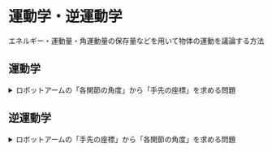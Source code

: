 # 運動学・逆運動学
エネルギー・運動量・角運動量の保存量などを用いて物体の運動を議論する方法

## 運動学
<details>  
  <summary>ロボットアームの「各関節の角度」から「手先の座標」を求める問題</summary>

</details>

## 逆運動学
<details>
  <summary>ロボットアームの「手先の座標」から「各関節の角度」を求める問題</summary>
  
   ## 逆運動学のプログラム
  |  プログラム名 |  説明  |
  | ---- | ---- |
  | inverse_kinematics.py | 2軸のアームの逆運動学．「現在の各関節の角度」と「手先の目標位置」を入力すると，「各関節の角度」を計算して，図として出力する．|
  | 3link_inverse_kinematics.py | 3軸のアームの逆運動学．「現在の各関節の角度」と「手先の目標位置」を入力すると，「各関節の角度」を計算して，図として出力する．  |
  | anime_inverse_kinematics.py | 2軸のアームの逆運動学．「現在の各関節の角度」と「手先の目標位置」を入力すると，「各関節の角度」を計算して，その過程をmp4で保存．|
  
</details>

[](ここまで運動学・逆運動学-------------------------------------------------------------------------------------)
